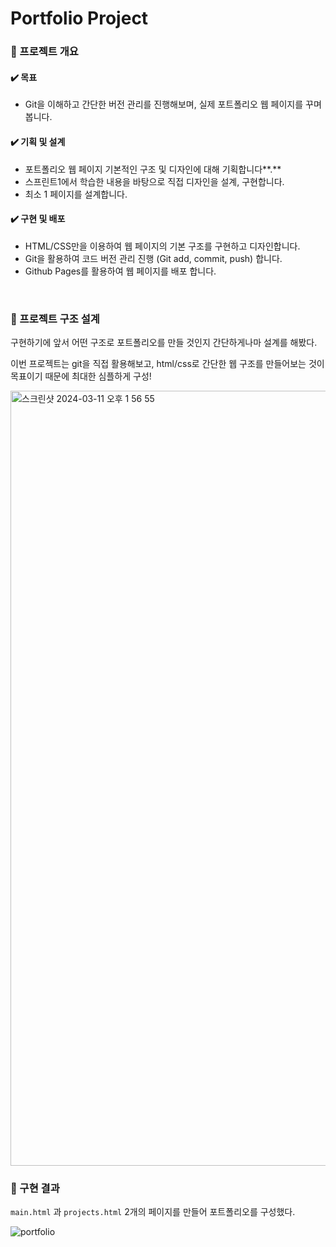 # Portfolio Project

### 📍 프로젝트 개요

#### ✔️ 목표

- Git을 이해하고 간단한 버전 관리를 진행해보며, 실제 포트폴리오 웹 페이지를 꾸며봅니다.

#### ✔️ 기획 및 설계

- 포트폴리오 웹 페이지 기본적인 구조 및 디자인에 대해 기획합니다**.**
- 스프린트1에서 학습한 내용을 바탕으로 직접 디자인을 설계, 구현합니다.
- 최소 1 페이지를 설계합니다.

#### ✔️ 구현 및 배포

- HTML/CSS만을 이용하여 웹 페이지의 기본 구조를 구현하고 디자인합니다.
- Git을 활용하여 코드 버전 관리 진행 (Git add, commit, push) 합니다.
- Github Pages를 활용하여 웹 페이지를 배포 합니다.

<br/>

### 📍 프로젝트 구조 설계

구현하기에 앞서 어떤 구조로 포트폴리오를 만들 것인지 간단하게나마 설계를 해봤다.

이번 프로젝트는 git을 직접 활용해보고, html/css로 간단한 웹 구조를 만들어보는 것이 목표이기 때문에 최대한 심플하게 구성!

<img width="1240" alt="스크린샷 2024-03-11 오후 1 56 55" src="https://github.com/JIMIN1020/Programmers-DevCourse/assets/121474189/1ea90042-eb3f-4872-8e2d-03a8d2b3d99e">

<br/>

### 📍 구현 결과

`main.html` 과 `projects.html` 2개의 페이지를 만들어 포트폴리오를 구성했다.

![portfolio](https://github.com/JIMIN1020/Programmers-DevCourse/assets/121474189/93555b4a-4147-43e6-b3b4-653db34b371b)
